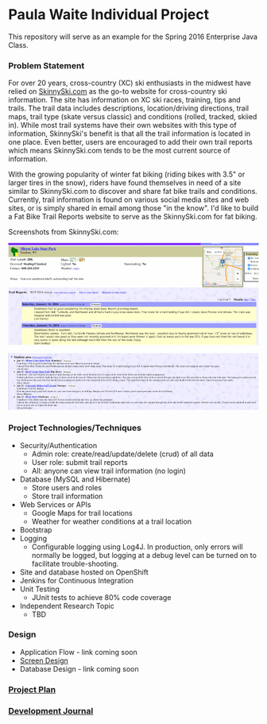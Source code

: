 # Paula Waite Individual Project

This repository will serve as an example for the Spring 2016 Enterprise Java Class. 

### Problem Statement

For over 20 years, cross-country (XC) ski enthusiasts in the midwest have relied on [SkinnySki.com](https://www.skinnyski.com) as the go-to website for cross-country ski information. The site has information on XC ski races, training, tips and trails.  The trail data includes descriptions, location/driving directions, trail maps, trail type (skate versus classic) and conditions (rolled, tracked, skiied in). While most trail systems have their own websites with this type of information, SkinnySki's benefit is that all the trail information is located in one place.  Even better, users are encouraged to add their own trail reports which means SkinnySki.com tends to be the most current source of information.  

With the growing popularity of winter fat biking (riding bikes with 3.5" or larger tires in the snow), riders have found themselves in need of a site similar to SkinnySki.com to discover and share fat bike trails and conditions. Currently, trail information is found on various social media sites and web sites, or is simply shared in email among those "in the know". I'd like to build a Fat Bike Trail Reports website to serve as the SkinnySki.com for fat biking. 

Screenshots from SkinnySki.com:

![Trail Description](images/MirrorLakeTrailExample.png)

![Trail Report](images/MadisonAreaExample.png)


### Project Technologies/Techniques 

* Security/Authentication
  * Admin role: create/read/update/delete (crud) of all data
  * User role: submit trail reports
  * All: anyone can view trail information (no login)
* Database (MySQL and Hibernate)
  * Store users and roles
  * Store trail information
* Web Services or APIs
  * Google Maps for trail locations
  * Weather for weather conditions at a trail location
* Bootstrap
* Logging
  * Configurable logging using Log4J. In production, only errors will normally be logged, but logging at a debug level can be turned on to facilitate trouble-shooting. 
* Site and database hosted on OpenShift
* Jenkins for Continuous Integration
* Unit Testing
  * JUnit tests to achieve 80% code coverage
* Independent Research Topic
  * TBD

### Design

* Application Flow - link coming soon
* [Screen Design]()
* Database Design - link coming soon

### [Project Plan](ProjectPlan.md)


### [Development Journal](Journal.md)
